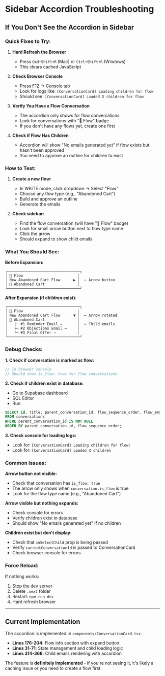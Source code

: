 # Sidebar Accordion Troubleshooting

## If You Don't See the Accordion in Sidebar

### Quick Fixes to Try:

1. **Hard Refresh the Browser**
   - Press `Cmd+Shift+R` (Mac) or `Ctrl+Shift+R` (Windows)
   - This clears cached JavaScript

2. **Check Browser Console**
   - Press F12 → Console tab
   - Look for logs like: `[ConversationCard] Loading children for flow`
   - Should see: `[ConversationCard] Loaded X children for flow`

3. **Verify You Have a Flow Conversation**
   - The accordion only shows for flow conversations
   - Look for conversations with "🔄 Flow" badge
   - If you don't have any flows yet, create one first

4. **Check if Flow Has Children**
   - Accordion will show "No emails generated yet" if flow exists but hasn't been approved
   - You need to approve an outline for children to exist

### How to Test:

1. **Create a new flow:**
   - In WRITE mode, click dropdown → Select "Flow"
   - Choose any flow type (e.g., "Abandoned Cart")
   - Build and approve an outline
   - Generate the emails

2. **Check sidebar:**
   - Find the flow conversation (will have "🔄 Flow" badge)
   - Look for small arrow button next to flow type name
   - Click the arrow
   - Should expand to show child emails

### What You Should See:

**Before Expansion:**
```
┌─────────────────────────────────┐
│ 🔄 Flow                         │
│ New Abandoned Cart Flow      ▶ │  ← Arrow button
│ 🛒 Abandoned Cart               │
└─────────────────────────────────┘
```

**After Expansion (if children exist):**
```
┌─────────────────────────────────┐
│ 🔄 Flow                         │
│ New Abandoned Cart Flow      ▼ │  ← Arrow rotated
│ 🛒 Abandoned Cart               │
│   ├─ #1 Reminder Email →       │  ← Child emails
│   ├─ #2 Objections Email →     │
│   └─ #3 Final Offer →          │
└─────────────────────────────────┘
```

### Debug Checks:

**1. Check if conversation is marked as flow:**
```javascript
// In browser console
// Should show is_flow: true for flow conversations
```

**2. Check if children exist in database:**
- Go to Supabase dashboard
- SQL Editor
- Run: 
```sql
SELECT id, title, parent_conversation_id, flow_sequence_order, flow_email_title
FROM conversations 
WHERE parent_conversation_id IS NOT NULL
ORDER BY parent_conversation_id, flow_sequence_order;
```

**3. Check console for loading logs:**
- Look for: `[ConversationCard] Loading children for flow:`
- Look for: `[ConversationCard] Loaded X children`

### Common Issues:

**Arrow button not visible:**
- Check that conversation has `is_flow: true`
- The arrow only shows when `conversation.is_flow` is true
- Look for the flow type name (e.g., "Abandoned Cart")

**Arrow visible but nothing expands:**
- Check console for errors
- Verify children exist in database
- Should show "No emails generated yet" if no children

**Children exist but don't display:**
- Check that `onSelectChild` prop is being passed
- Verify `currentConversationId` is passed to ConversationCard
- Check browser console for errors

### Force Reload:

If nothing works:
1. Stop the dev server
2. Delete `.next` folder
3. Restart: `npm run dev`
4. Hard refresh browser

---

## Current Implementation

The accordion is implemented in `components/ConversationCard.tsx`:

- **Lines 176-204**: Flow info section with expand button
- **Lines 31-71**: State management and child loading logic
- **Lines 314-368**: Child emails rendering with accordion

The feature is **definitely implemented** - if you're not seeing it, it's likely a caching issue or you need to create a flow first.


